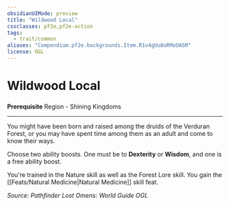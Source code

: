 ```yaml
---
obsidianUIMode: preview
title: "Wildwood Local"
cssclasses: pf2e,pf2e-action
tags:
  - trait/common
aliases: "Compendium.pf2e.backgrounds.Item.R1v4gUu8oRMoOASM"
license: OGL
---
```

# Wildwood Local

### 






**Prerequisite** Region - Shining Kingdoms

* * *

You might have been born and raised among the druids of the Verduran Forest, or you may have spent time among them as an adult and come to know their ways.

Choose two ability boosts. One must be to **Dexterity** or **Wisdom**, and one is a free ability boost.

You're trained in the Nature skill as well as the Forest Lore skill. You gain the [[Feats/Natural Medicine|Natural Medicine]] skill feat.

*Source: Pathfinder Lost Omens: World Guide*
*OGL*